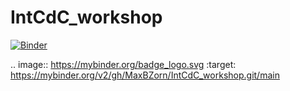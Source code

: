 # IntCdC_workshop
 
[![Binder](https://mybinder.org/badge_logo.svg)](https://mybinder.org/v2/gh/MaxBZorn/IntCdC_workshop.git/main)

.. image:: https://mybinder.org/badge_logo.svg
 :target: https://mybinder.org/v2/gh/MaxBZorn/IntCdC_workshop.git/main
